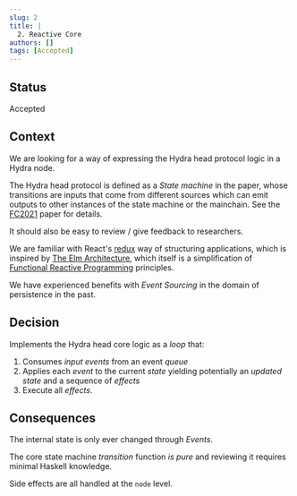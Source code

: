 ```yaml
---
slug: 2
title: | 
  2. Reactive Core
authors: []
tags: [Accepted]
---
```


## Status

Accepted

## Context

We are looking for a way of expressing the Hydra head protocol logic in a Hydra node.

The Hydra head protocol is defined as a _State machine_ in the paper, whose transitions are inputs that come from different sources which can emit outputs to other instances of the state machine or the mainchain. See the [FC2021](https://iohk.io/en/research/library/papers/hydrafast-isomorphic-state-channels/) paper for details.

It should also be easy to review / give feedback to researchers.

We are familiar with React's [redux](https://react-redux.js.org/) way of structuring applications, which is inspired by [The Elm Architecture](https://guide.elm-lang.org/architecture/), which itself is a simplification of [Functional Reactive Programming](https://en.wikipedia.org/wiki/Functional_reactive_programming) principles.

We have experienced benefits with _Event Sourcing_ in the domain of persistence in the past.

## Decision

Implements the Hydra head core logic as a _loop_ that:
1. Consumes _input events_ from an event _queue_
2. Applies each _event_ to the current _state_ yielding potentially an _updated state_ and a sequence of _effects_
3. Execute all _effects_.

## Consequences

The internal state is only ever changed through _Events_.

The core state machine _transition_ function _is pure_ and reviewing it requires minimal Haskell knowledge.

Side effects are all handled at the `node` level.
